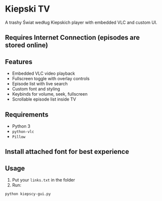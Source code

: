 # Kiepski TV

A trashy Świat według Kiepskich player with embedded VLC and custom UI.

## Requires Internet Connection (episodes are stored online)

## Features

- Embedded VLC video playback
- Fullscreen toggle with overlay controls
- Episode list with live search
- Custom font and styling
- Keybinds for volume, seek, fullscreen
- Scrollable episode list inside TV

## Requirements

- Python 3
- `python-vlc`
- `Pillow`

## Install attached font for best experience

## Usage

1. Put your `links.txt` in the folder
2. Run:

```bash
python kiepscy-gui.py

